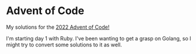 # Advent of Code

My solutions for the [2022 Advent of Code!](https://adventofcode.com/)

I'm starting day 1 with Ruby. I've been wanting to get a grasp on Golang, so I might try to convert some solutions to it as well.
